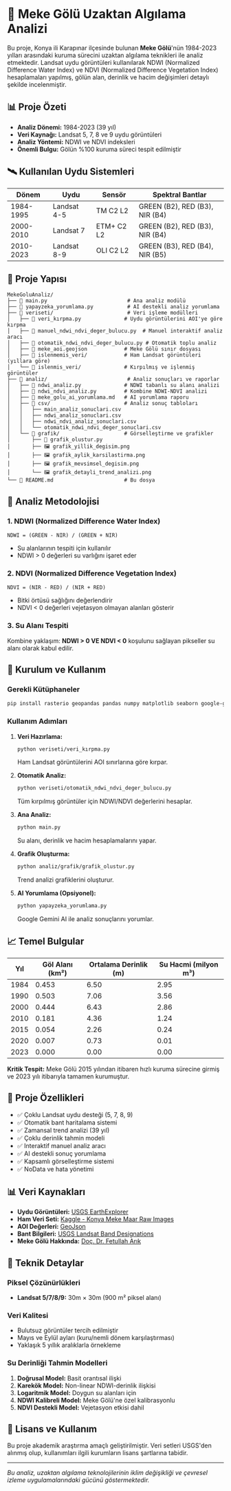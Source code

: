 # 🌊 Meke Gölü Uzaktan Algılama Analizi

Bu proje, Konya ili Karapınar ilçesinde bulunan **Meke Gölü**'nün 1984-2023 yılları arasındaki kuruma sürecini uzaktan algılama teknikleri ile analiz etmektedir. Landsat uydu görüntüleri kullanılarak NDWI (Normalized Difference Water Index) ve NDVI (Normalized Difference Vegetation Index) hesaplamaları yapılmış, gölün alan, derinlik ve hacim değişimleri detaylı şekilde incelenmiştir.

## 📊 Proje Özeti

- **Analiz Dönemi:** 1984-2023 (39 yıl)
- **Veri Kaynağı:** Landsat 5, 7, 8 ve 9 uydu görüntüleri
- **Analiz Yöntemi:** NDWI ve NDVI indeksleri
- **Önemli Bulgu:** Gölün %100 kuruma süreci tespit edilmiştir

## 🛰️ Kullanılan Uydu Sistemleri

| Dönem | Uydu | Sensör | Spektral Bantlar |
|-------|------|--------|------------------|
| 1984-1995 | Landsat 4-5 | TM C2 L2 | GREEN (B2), RED (B3), NIR (B4) |
| 2000-2010 | Landsat 7 | ETM+ C2 L2 | GREEN (B2), RED (B3), NIR (B4) |
| 2010-2023 | Landsat 8-9 | OLI C2 L2 | GREEN (B3), RED (B4), NIR (B5) |

## 📁 Proje Yapısı

```
MekeGoluAnaliz/
├── 📄 main.py                          # Ana analiz modülü
├── 📄 yapayzeka_yorumlama.py           # AI destekli analiz yorumlama
├── 📂 veriseti/                        # Veri işleme modülleri
│   ├── 📄 veri_kırpma.py              # Uydu görüntülerini AOI'ye göre kırpma
│   ├── 📄 manuel_ndwi_ndvi_deger_bulucu.py  # Manuel interaktif analiz aracı
│   ├── 📄 otomatik_ndwi_ndvi_deger_bulucu.py # Otomatik toplu analiz
│   ├── 📄 meke_aoi.geojson            # Meke Gölü sınır dosyası
│   ├── 📂 islenmemis_veri/            # Ham Landsat görüntüleri (yıllara göre)
│   └── 📂 islenmis_veri/              # Kırpılmış ve işlenmiş görüntüler
├── 📂 analiz/                          # Analiz sonuçları ve raporlar
│   ├── 📄 ndwi_analiz.py              # NDWI tabanlı su alanı analizi
│   ├── 📄 ndwi_ndvi_analiz.py         # Kombine NDWI-NDVI analizi
│   ├── 📄 meke_golu_ai_yorumlama.md   # AI yorumlama raporu
│   ├── 📂 csv/                        # Analiz sonuç tabloları
│   │   ├── main_analiz_sonuclari.csv
│   │   ├── ndwi_analiz_sonuclari.csv
│   │   ├── ndwi_ndvi_analiz_sonuclari.csv
│   │   └── otomatik_ndwi_ndvi_deger_sonuclari.csv
│   └── 📂 grafik/                     # Görselleştirme ve grafikler
│       ├── 📄 grafik_olustur.py
│       ├── 🖼️ grafik_yillik_degisim.png
│       ├── 🖼️ grafik_aylik_karsilastirma.png
│       ├── 🖼️ grafik_mevsimsel_degisim.png
│       └── 🖼️ grafik_detayli_trend_analizi.png
└── 📄 README.md                       # Bu dosya
```

## 🔬 Analiz Metodolojisi

### 1. NDWI (Normalized Difference Water Index)
```
NDWI = (GREEN - NIR) / (GREEN + NIR)
```
- Su alanlarının tespiti için kullanılır
- NDWI > 0 değerleri su varlığını işaret eder

### 2. NDVI (Normalized Difference Vegetation Index)
```
NDVI = (NIR - RED) / (NIR + RED)
```
- Bitki örtüsü sağlığını değerlendirir
- NDVI < 0 değerleri vejetasyon olmayan alanları gösterir

### 3. Su Alanı Tespiti
Kombine yaklaşım: **NDWI > 0 VE NDVI < 0** koşulunu sağlayan pikseller su alanı olarak kabul edilir.

## 🚀 Kurulum ve Kullanım

### Gerekli Kütüphaneler
```bash
pip install rasterio geopandas pandas numpy matplotlib seaborn google-generativeai python-dotenv
```

### Kullanım Adımları

1. **Veri Hazırlama:**
   ```bash
   python veriseti/veri_kırpma.py
   ```
   Ham Landsat görüntülerini AOI sınırlarına göre kırpar.

2. **Otomatik Analiz:**
   ```bash
   python veriseti/otomatik_ndwi_ndvi_deger_bulucu.py
   ```
   Tüm kırpılmış görüntüler için NDWI/NDVI değerlerini hesaplar.

3. **Ana Analiz:**
   ```bash
   python main.py
   ```
   Su alanı, derinlik ve hacim hesaplamalarını yapar.

4. **Grafik Oluşturma:**
   ```bash
   python analiz/grafik/grafik_olustur.py
   ```
   Trend analizi grafiklerini oluşturur.

5. **AI Yorumlama (Opsiyonel):**
   ```bash
   python yapayzeka_yorumlama.py
   ```
   Google Gemini AI ile analiz sonuçlarını yorumlar.

## 📈 Temel Bulgular

| Yıl | Göl Alanı (km²) | Ortalama Derinlik (m) | Su Hacmi (milyon m³) |
|-----|-----------------|----------------------|---------------------|
| 1984 | 0.453 | 6.50 | 2.95 |
| 1990 | 0.503 | 7.06 | 3.56 |
| 2000 | 0.444 | 6.43 | 2.86 |
| 2010 | 0.181 | 4.36 | 1.24 |
| 2015 | 0.054 | 2.26 | 0.24 |
| 2020 | 0.007 | 0.73 | 0.01 |
| 2023 | 0.000 | 0.00 | 0.00 |

**Kritik Tespit:** Meke Gölü 2015 yılından itibaren hızlı kuruma sürecine girmiş ve 2023 yılı itibarıyla tamamen kurumuştur.

## 🎯 Proje Özellikleri

- ✅ Çoklu Landsat uydu desteği (5, 7, 8, 9)
- ✅ Otomatik bant haritalama sistemi
- ✅ Zamansal trend analizi (39 yıl)
- ✅ Çoklu derinlik tahmin modeli
- ✅ Interaktif manuel analiz aracı
- ✅ AI destekli sonuç yorumlama
- ✅ Kapsamlı görselleştirme sistemi
- ✅ NoData ve hata yönetimi

## 📊 Veri Kaynakları

- **Uydu Görüntüleri:** [USGS EarthExplorer](https://earthexplorer.usgs.gov/)
- **Ham Veri Seti:** [Kaggle - Konya Meke Maar Raw Images](https://www.kaggle.com/datasets/emreeoz/konya-meke-maar-raw-image)
- **AOI Değerleri:** [GeoJson](https://geojson.io/)
- **Bant Bilgileri:** [USGS Landsat Band Designations](https://www.usgs.gov/faqs/what-are-band-designations-landsat-satellites)
- **Meke Gölü Hakkında:** [Doç. Dr. Fetullah Arık](https://www.jmo.org.tr/resimler/ekler/5a366e769b1cde8_ek.pdf)

## 🔧 Teknik Detaylar

### Piksel Çözünürlükleri
- **Landsat 5/7/8/9:** 30m × 30m (900 m² piksel alanı)

### Veri Kalitesi
- Bulutsuz görüntüler tercih edilmiştir
- Mayıs ve Eylül ayları (kuru/nemli dönem karşılaştırması)
- Yaklaşık 5 yıllık aralıklarla örnekleme

### Su Derinliği Tahmin Modelleri
1. **Doğrusal Model:** Basit orantısal ilişki
2. **Karekök Model:** Non-linear NDWI-derinlik ilişkisi  
3. **Logaritmik Model:** Doygun su alanları için
4. **NDWI Kalibreli Model:** Meke Gölü'ne özel kalibrasyonlu
5. **NDVI Destekli Model:** Vejetasyon etkisi dahil

## 📝 Lisans ve Kullanım

Bu proje akademik araştırma amaçlı geliştirilmiştir. Veri setleri USGS'den alınmış olup, kullanımları ilgili kurumların lisans şartlarına tabidir.

---

*Bu analiz, uzaktan algılama teknolojilerinin iklim değişikliği ve çevresel izleme uygulamalarındaki gücünü göstermektedir.*
